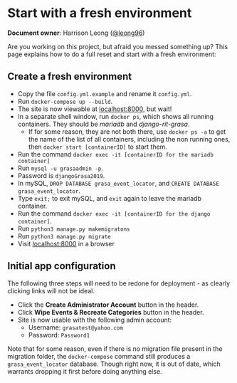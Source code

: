 Start with a fresh environment
==============================

**Document owner**: Harrison Leong ([@leong96](https://github.com/leong96))

Are you working on this project, but afraid you messed something up?
This page explains how to do a full reset and start with a fresh environment:


## Create a fresh environment

- Copy the file `config.yml.example` and rename it `config.yml`.
- Run `docker-compose up --build`.
- The site is now viewable at [localhost:8000](http://localhost:8000), but wait!
- In a separate shell window, run `docker ps`, which shows all running containers. They should be _mariadb_ and _django-rit-grasa_.
    - If for some reason, they are not both there, use `docker ps -a` to get the name of the list of all containers, including the non running ones, then `docker start [containerID]` to start them.
- Run the command `docker exec -it [containerID for the mariadb container]`
- Run `mysql -u grasaadmin -p`.
- Password is `djangoGrasa2019`.
- In mySQL, `DROP DATABASE grasa_event_locator`, and `CREATE DATABASE grasa_event_locator`.
- Type `exit;` to exit mySQL, and `exit` again to leave the mariadb container.
- Run the command `docker exec -it [containerID for the django container]`.
- Run `python3 manage.py makemigratons`
- Run `python3 manage.py migrate`
- Visit [localhost:8000](http://localhost:8000) in a browser

## Initial app configuration

The following three steps will need to be redone for deployment - as clearly clicking links will not be ideal.

- Click the **Create Administrator Account** button in the header.
- Click **Wipe Events & Recreate Categories** button in the header.
- Site is now usable with the following admin account:
    - Username: `grasatest@yahoo.com`
    - Password: `Password1`

Note that for some reason, even if there is no migration file present in the migration folder, the `docker-compose` command still produces a `grasa_event_locator` database.
Though right now, it is out of date, which warrants dropping it first before doing anything else.
